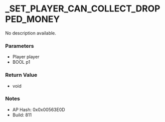# _SET_PLAYER_CAN_COLLECT_DROPPED_MONEY

No description available.

### Parameters
* Player player
* BOOL p1

### Return Value
* void

### Notes
* AP Hash: 0x0x00563E0D
* Build: 811

